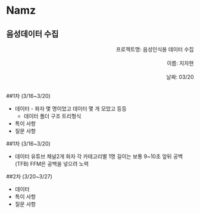 # Namz
음성데이터 수집
--------------

<div style="text-align: right"> 프로젝트명: 음성인식용 데이터 수집 </div><br>
<div style="text-align: right"> 이름: 지자현 </div><br>
<div style="text-align: right"> 날짜: 03/20 </div><br>
                                                                                                    
##1차 (3/16~3/20)
- 데이터	- 화자 몇 명이었고 데이터 몇 개 모았고 등등
	- 데이터 폴더 구조 트리형식
- 특이 사항
- 질문 사항

##1차 (3/16~3/20)
- 데이터
유튜브
채널2개
화자 각 카테고리별 1명
길이는 보통 9~10초 앞뒤 공백(TFB) FFM은 공백을 넣으려 노력

##2차 (3/20~3/27)
- 데이터
- 특이 사항
- 질문 사항
